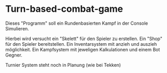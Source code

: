 # Turn-based-combat-game

Dieses "Programm" soll ein Rundenbasierten Kampf in der Console Simulieren. 

Hierbei wird versucht ein "Skelett" für den Spieler zu erstellen.
Ein "Shop" für den Spieler bereitstellen.
Ein Inventarsystem mit anzieh und auszieh möglichkeit.
Ein Kampfsystem mit jeweligen Kalkulationen und einem Bot Gegner.

Turnier System steht noch in Planung (wie bei Tekken)
